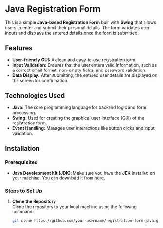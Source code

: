 # Java Registration Form

This is a simple **Java-based Registration Form** built with **Swing** that allows users to enter and submit their personal details. The form validates user inputs and displays the entered details once the form is submitted.

## Features

- **User-friendly GUI:** A clean and easy-to-use registration form.
- **Input Validation:** Ensures that the user enters valid information, such as a correct email format, non-empty fields, and password validation.
- **Data Display:** After submitting, the entered user details are displayed on the screen for confirmation.

## Technologies Used

- **Java:** The core programming language for backend logic and form processing.
- **Swing:** Used for creating the graphical user interface (GUI) of the registration form.
- **Event Handling:** Manages user interactions like button clicks and input validation.

## Installation

### Prerequisites

- **Java Development Kit (JDK)**: Make sure you have the **JDK** installed on your machine. You can download it from [here](https://www.oracle.com/java/technologies/javase-jdk11-downloads.html).

### Steps to Set Up

1. **Clone the Repository**  
   Clone the repository to your local machine using the following command:
   ```bash
   git clone https://github.com/your-username/registration-form-java.git
